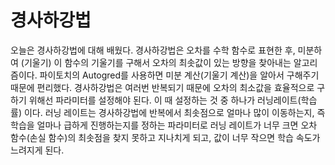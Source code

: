 # 경사하강법
오늘은 경사하강법에 대해 배웠다. 경사하강법은 오차를 수학 함수로 표현한 후, 미분하여 (기울기) 이 함수의 기울기를 구해서 
오차의 최솟값이 있는 방향을 찾아내는 알고리즘이다. 파이토치의 Autogred를 사용하면
미분 계산(기울기 계산)을 알아서 구해주기 때문에 편리했다. 경사하강법은 여러번 반복되기 때문에 오차의 최소값을 효율적으로
구하기 위해선 파라미터를 설정해야 된다. 이 때 설정하는 것 중 하나가  러닝레이트(학습률) 이다.
러닝 레이트는 경사하강법에 반복에서 최솟점으로 얼마나 많이 이동하는지, 즉 학습을 얼마나 급하게 진행하는지를 정하는
파라미터로 러닝 레이트가 너무 크면 오차 함수(손실 함수)의 최솟점을 찾지 못하고 지나치게 되고, 
값이 너무 작으면 학습 속도가 느려지게 된다. 
